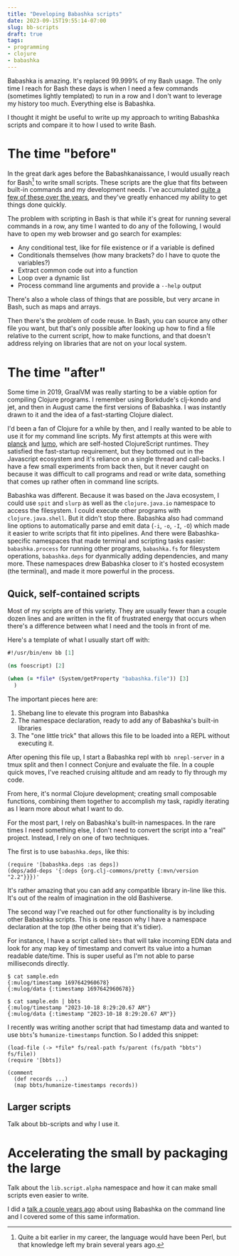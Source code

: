```yaml
---
title: "Developing Babashka scripts"
date: 2023-09-15T19:55:14-07:00
slug: bb-scripts
draft: true
tags:
- programming
- clojure
- babashka
---
```


Babashka is amazing. It's replaced 99.999% of my Bash usage. The only time I reach for Bash these days is when I need a few commands (sometimes lightly templated) to run in a row and I don't want to leverage my history too much. Everything else is Babashka.

I thought it might be useful to write up my approach to writing Babashka scripts and compare it to how I used to write Bash.

# The time "before"

In the great dark ages before the Babashkanaissance, I would usually reach for Bash[^1] to write small scripts. These scripts are the glue that fits between built-in commands and my development needs. I've accumulated [quite a few of these over the years][1], and they've greatly enhanced my ability to get things done quickly.

The problem with scripting in Bash is that while it's great for running several commands in a row, any time I wanted to do any of the following, I would have to open my web browser and go search for examples:

* Any conditional test, like for file existence or if a variable is defined
* Conditionals themselves (how many brackets? do I have to quote the variables?)
* Extract common code out into a function
* Loop over a dynamic list
* Process command line arguments and provide a `--help` output

There's also a whole class of things that are possible, but very arcane in Bash, such as maps and arrays.

Then there's the problem of code reuse. In Bash, you can source any other file you want, but that's only possible after looking up how to find a file relative to the current script, how to make functions, and that doesn't address relying on libraries that are not on your local system.

# The time "after"

Some time in 2019, GraalVM was really starting to be a viable option for compiling Clojure programs. I remember using Borkdude's clj-kondo and jet, and then in August came the first versions of Babashka. I was instantly drawn to it and the idea of a fast-starting Clojure dialect.

I'd been a fan of Clojure for a while by then, and I really wanted to be able to use it for my command line scripts. My first attempts at this were with [planck][2] and [lumo][3], which are self-hosted ClojureScript runtimes. They satisfied the fast-startup requirement, but they bottomed out in the Javascript ecosystem and it's reliance on a single thread and call-backs. I have a few small experiments from back then, but it never caught on because it was difficult to call programs and read or write data, something that comes up rather often in command line scripts.

Babashka was different. Because it was based on the Java ecosystem, I could use `spit` and `slurp` as well as the `clojure.java.io` namespace to access the filesystem. I could execute other programs with `clojure.java.shell`. But it didn't stop there. Babashka also had command line options to automatically parse and emit data (`-i`, `-o`, `-I`, `-O`) which made it easier to write scripts that fit into pipelines. And there were Babashka-specific namespaces that made terminal and scripting tasks easier: `babashka.process` for running other programs, `babashka.fs` for filesystem operations, `babashka.deps` for dyanmically adding dependencies, and many more. These namespaces drew Babashka closer to it's hosted ecosystem (the terminal), and made it more powerful in the process.

## Quick, self-contained scripts

Most of my scripts are of this variety. They are usually fewer than a couple dozen lines and are written in the fit of frustrated energy that occurs when there's a difference between what I need and the tools in front of me.

Here's a template of what I usually start off with:

```clojure
#!/usr/bin/env bb [1]

(ns fooscript) [2]

(when (= *file* (System/getProperty "babashka.file")) [3]
  )
```

The important pieces here are:
1. Shebang line to elevate this program into Babashka
2. The namespace declaration, ready to add any of Babashka's built-in libraries
3. The "one little trick" that allows this file to be loaded into a REPL without executing it.

After opening this file up, I start a Babashka repl with `bb nrepl-server` in a tmux split and then I connect Conjure and evaluate the file. In a couple quick moves, I've reached cruising altitude and am ready to fly through my code.

From here, it's normal Clojure development; creating small composable functions, combining them together to accomplish my task, rapidly iterating as I learn more about what I want to do.

For the most part, I rely on Babashka's built-in namespaces. In the rare times I need something else, I don't need to convert the script into a "real" project. Instead, I rely on one of two techniques.

The first is to use `babashka.deps`, like this:

```
(require '[babashka.deps :as deps])
(deps/add-deps '{:deps {org.clj-commons/pretty {:mvn/version "2.2"}}})'
```

It's rather amazing that you can add any compatible library in-line like this. It's out of the realm of imagination in the old Bashiverse.

The second way I've reached out for other functionality is by including other Babashka scripts. This is one reason why I have a namespace declaration at the top (the other being that it's tidier).

For instance, I have a script called `bbts` that will take incoming EDN data and look for any map key of timestamp and convert its value into a human readable date/time. This is super useful as I'm not able to parse milliseconds directly.

```
$ cat sample.edn
{:mulog/timestamp 1697642960678}
{:mulog/data {:timestamp 1697642960678}}

$ cat sample.edn | bbts
{:mulog/timestamp "2023-10-18 8:29:20.67 AM"}
{:mulog/data {:timestamp "2023-10-18 8:29:20.67 AM"}}
```

I recently was writing another script that had timestamp data and wanted to use `bbts`'s `humanize-timestamps` function. So I added this snippet:

```
(load-file (-> *file* fs/real-path fs/parent (fs/path "bbts") fs/file))
(require '[bbts])

(comment
  (def records ...)
  (map bbts/humanize-timestamps records))
```

## Larger scripts

Talk about bb-scripts and why I use it.

# Accelerating the small by packaging the large

Talk about the `lib.script.alpha` namespace and how it can make small scripts even easier to write.

I did a [talk a couple years ago][4] about using Babashka on the command line and I covered some of this same information.

[1]: https://github.com/justone/dotfiles-personal/tree/personal/bin
[2]: https://planck-repl.org/
[3]: https://github.com/anmonteiro/lumo
[4]: https://www.youtube.com/watch?v=tc4ROCJYbm0

[^1]: Quite a bit earlier in my career, the language would have been Perl, but that knowledge left my brain several years ago.
